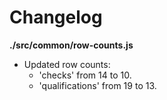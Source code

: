 # Changelog

**./src/common/row-counts.js**
* Updated row counts:
	* 'checks' from 14 to 10.
	* 'qualifications' from 19 to 13.
